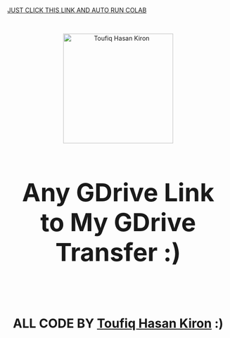 [JUST CLICK THIS LINK AND AUTO RUN COLAB][colab-url]



<br><center><img src='https://i.imgur.com/7A8LzMs.jpg' height="250" alt="Toufiq Hasan Kiron"/></center>
# <center><h1>Any GDrive Link to My GDrive Transfer :)</h1></center><br>
# <center> ALL CODE BY [**Toufiq Hasan Kiron**](https://facebook.com/toufiqhasankiron) :)



[colab-url]: https://colab.research.google.com/github/kiron0/gdrive2gdrive/blob/main/Any_GDrive_Link_to_My_GDrive_Transfer.ipynb
